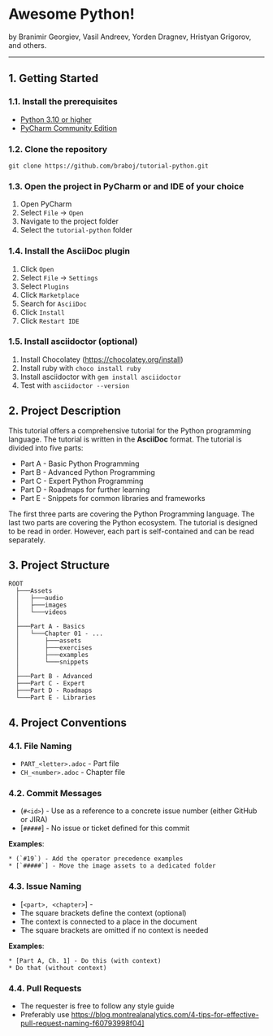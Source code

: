 # Awesome Python!

by Branimir Georgiev, Vasil Andreev, Yorden Dragnev, Hristyan Grigorov, and others.


_______________________________________________________________________________

## 1. Getting Started

### 1.1. Install the prerequisites

* [Python 3.10 or higher](https://www.python.org/downloads/)
* [PyCharm Community Edition](https://www.jetbrains.com/pycharm/)

### 1.2. Clone the repository

```
git clone https://github.com/braboj/tutorial-python.git
```

### 1.3. Open the project in PyCharm or and IDE of your choice

1. Open PyCharm
2. Select `File` -> `Open`
3. Navigate to the project folder
4. Select the `tutorial-python` folder

### 1.4. Install the AsciiDoc plugin

1. Click `Open`
2. Select `File` -> `Settings`
3. Select `Plugins`
4. Click `Marketplace`
5. Search for `AsciiDoc`
6. Click `Install`
7. Click `Restart IDE`

### 1.5. Install asciidoctor (optional)

1. Install Chocolatey (https://chocolatey.org/install)
2. Install ruby with `choco install ruby`
3. Install asciidoctor with `gem install asciidoctor`
4. Test with `asciidoctor --version`

## 2. Project Description

This tutorial offers a comprehensive tutorial for the Python programming language. The tutorial is
written in the **AsciiDoc** format. The tutorial is divided into five parts:

* Part A - Basic Python Programming
* Part B - Advanced Python Programming
* Part C - Expert Python Programming
* Part D - Roadmaps for further learning
* Part E - Snippets for common libraries and frameworks

The first three parts are covering the Python Programming language. The last two parts are 
covering the Python ecosystem. The tutorial is designed to be read in order. However, each part 
is self-contained and can be read separately.
 
## 3. Project Structure

```
ROOT
  ├───Assets
  │   ├───audio
  │   ├───images
  │   └───videos
  │  
  ├───Part A - Basics
  │   └───Chapter 01 - ...
  │       ├───assets
  │       ├───exercises
  │       ├───examples
  │       └───snippets
  │
  ├───Part B - Advanced
  ├───Part C - Expert
  ├───Part D - Roadmaps
  └───Part E - Libraries

```

## 4. Project Conventions

### 4.1. File Naming

* `PART_<letter>.adoc` - Part file
* `CH_<number>.adoc` - Chapter file

### 4.2. Commit Messages

* (`#<id>`) - Use as a reference to a concrete issue number (either GitHub or JIRA)
* [`#####`] - No issue or ticket defined for this commit

**Examples**:
```
* (`#19`) - Add the operator precedence examples
* [`#####`] - Move the image assets to a dedicated folder
```

### 4.3. Issue Naming

* [`<part>, <chapter>`] - <message>
* The square brackets define the context (optional)
* The context is connected to a place in the document
* The square brackets are omitted if no context is needed

**Examples**:
```
* [Part A, Ch. 1] - Do this (with context)
* Do that (without context)
```

### 4.4. Pull Requests

- The requester is free to follow any style guide
- Preferably use https://blog.montrealanalytics.com/4-tips-for-effective-pull-request-naming-f60793998f04]


